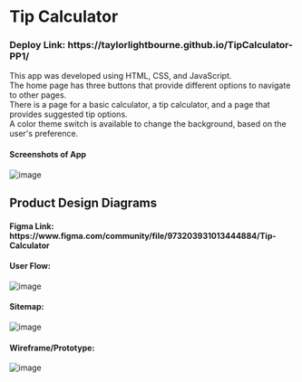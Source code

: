 <h1>Tip Calculator</h1>
<h3>Deploy Link: https://taylorlightbourne.github.io/TipCalculator-PP1/</h3>
<p>This app was developed using HTML, CSS, and JavaScript. <br>
The home page has three buttons that provide different options to navigate to other pages. <br>
There is a page for a basic calculator, a tip calculator, and a page that provides suggested tip options. <br>
A color theme switch is available to change the background, based on the user's preference. </p>

<h4>Screenshots of App</h4>

![image](https://user-images.githubusercontent.com/79942688/118015288-1bb46800-b322-11eb-9159-dbc3a5081e21.png)

<h2>Product Design Diagrams</h2>
<h4>Figma Link: https://www.figma.com/community/file/973203931013444884/Tip-Calculator</h4>

<h4>User Flow:</h4>

![image](https://user-images.githubusercontent.com/79942688/117757017-405af380-b1ed-11eb-86d5-8ebf1115f406.png)

<h4>Sitemap:</h4>

![image](https://user-images.githubusercontent.com/79942688/117757083-5ff21c00-b1ed-11eb-8e6e-bf5524c54433.png)

<h4>Wireframe/Prototype:</h4>

![image](https://user-images.githubusercontent.com/79942688/117757154-87e17f80-b1ed-11eb-8904-782fb88e87ef.png)

